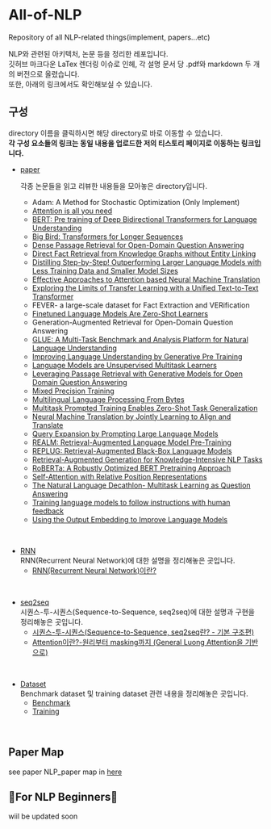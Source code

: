 # All-of-NLP
Repository of all NLP-related things(implement, papers...etc)

NLP와 관련된 아키텍처, 논문 등을 정리한 레포입니다.  
깃허브 마크다운 LaTex 렌더링 이슈로 인헤, 각 설명 문서 당 .pdf와 markdown 두 개의 버전으로 올렸습니다.  
또한, 아래의 링크에서도 확인해보실 수 있습니다.


## 구성
directory 이름을 클릭하시면 해당 directory로 바로 이동할 수 있습니다.  
**각 구성 요소들의 링크는 동일 내용을 업로드한 저의 티스토리 페이지로 이동하는 링크입니다.**  
- [paper](./paper/)  

    각종 논문들을 읽고 리뷰한 내용들을 모아놓은 directory입니다.
    - Adam: A Method for Stochastic Optimization (Only Implement)
    - [Attention is all you need](https://gbdai.tistory.com/46)
    - [BERT: Pre training of Deep Bidirectional Transformers for Language Understanding](https://gbdai.tistory.com/50)
    - [Big Bird: Transformers for Longer Sequences  ](https://gbdai.tistory.com/60)
    - [Dense Passage Retrieval for Open-Domain Question Answering](https://gbdai.tistory.com/72)
    - [Direct Fact Retrieval from Knowledge Graphs without Entity Linking](https://gbdai.tistory.com/73)
    - [Distilling Step-by-Step! Outperforming Larger Language Models with Less Training Data and Smaller Model Sizes](https://gbdai.tistory.com/74)
    - [Effective Approaches to Attention based Neural Machine Translation](https://gbdai.tistory.com/45)
    - [Exploring the Limits of Transfer Learning with a Unified Text-to-Text Transformer](https://gbdai.tistory.com/62)
    - FEVER- a large-scale dataset for Fact Extraction and VERification
    - [Finetuned Language Models Are Zero-Shot Learners](https://gbdai.tistory.com/70)
    - Generation-Augmented Retrieval for Open-Domain Question Answering
    - [GLUE: A Multi-Task Benchmark and Analysis Platform for Natural Language Understanding](https://gbdai.tistory.com/51)
    - [Improving Language Understanding by Generative Pre Training](https://gbdai.tistory.com/49)
    - [Language Models are Unsupervised Multitask Learners](https://gbdai.tistory.com/57)
    - [Leveraging Passage Retrieval with Generative Models for Open Domain Question Answering](https://gbdai.tistory.com/68)  
    - [Mixed Precision Training](https://gbdai.tistory.com/40)
    - [Multilingual Language Processing From Bytes](https://gbdai.tistory.com/58)
    - [Multitask Prompted Training Enables Zero-Shot Task Generalization](https://gbdai.tistory.com/71)  
    - [Neural Machine Translation by Jointly Learning to Align and Translate](https://gbdai.tistory.com/44)
    - [Query Expansion by Prompting Large Language Models](https://gbdai.tistory.com/75)
    - [REALM: Retrieval-Augmented Language Model Pre-Training](https://gbdai.tistory.com/63)
    - [REPLUG: Retrieval-Augmented Black-Box Language Models](https://gbdai.tistory.com/64)  
    - [Retrieval-Augmented Generation for Knowledge-Intensive NLP Tasks](https://gbdai.tistory.com/67)  
    - [RoBERTa: A Robustly Optimized BERT Pretraining Approach](https://gbdai.tistory.com/52)
    - [Self-Attention with Relative Position Representations](https://gbdai.tistory.com/61)
    - [The Natural Language Decathlon- Multitask Learning as Question Answering](https://gbdai.tistory.com/56)
    - [Training language models to follow instructions with human feedback](https://gbdai.tistory.com)  
    - [Using the Output Embedding to Improve Language Models](https://gbdai.tistory.com/48)
  
<br>

- [RNN](./RNN/)  
RNN(Recurrent Neural Network)에 대한 설명을 정리해놓은 곳입니다.  
  - [RNN(Recurrent Neural Network)이란?](https://gbdai.tistory.com/43)   

  
<br>

- [seq2seq](./seq2seq/)  
시퀀스-투-시퀀스(Sequence-to-Sequence, seq2seq)에 대한 설명과 구현을 정리해놓은 곳입니다.
  - [시퀀스-투-시퀀스(Sequence-to-Sequence, seq2seq란? - 기본 구조편)](https://gbdai.tistory.com/37)
  - [Attention이란?-원리부터 masking까지 (General Luong Attention을 기반으로)](https://gbdai.tistory.com/38)

<br>

- [Dataset](./Dataset/)  
Benchmark dataset 및 training dataset 관련 내용을 정리해놓은 곳입니다.
  - [Benchmark](./Dataset/Benchmark/)
  - [Training](./Dataset/Training/)

<br>

## Paper Map
see paper NLP_paper map in [here](https://github.com/augustinLib/NLP-Paper-Map)

## 🌱For NLP Beginners🌱
wiil be updated soon